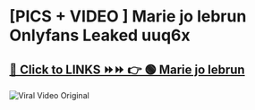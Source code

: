
 # [PICS + VIDEO ] Marie jo lebrun Onlyfans Leaked uuq6x

## <h2><a href="https://clipsfans.com/Marie_jo_lebrun&ref=git">🔗 Click to LINKS ⏩⏩ 👉 🟢 Marie jo lebrun </a></h2>

<a href="https://clipsfans.com/Marie_jo_lebrun&ref=git" rel="nofollow" data-target="animated-image.originalLink"><img src="https://i.ibb.co.com/xMMVF88/686577567.gif" alt="Viral Video Original" style="max-width: 100%; display: inline-block;" data-target="animated-image.originalImage"></a>

